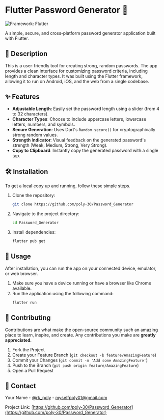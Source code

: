 # Flutter Password Generator 🔐
![Framework: Flutter](https://img.shields.io/badge/Framework-Flutter-blue.svg)

A simple, secure, and cross-platform password generator application built with Flutter.

## 📖 Description
This is a user-friendly tool for creating strong, random passwords. The app provides a clean interface for customizing password criteria, including length and character types. It was built using the Flutter framework, allowing it to run on Android, iOS, and the web from a single codebase.

## ✨ Features
-   **Adjustable Length**: Easily set the password length using a slider (from 4 to 32 characters).
-   **Character Types**: Choose to include uppercase letters, lowercase letters, numbers, and symbols.
-   **Secure Generation**: Uses Dart's `Random.secure()` for cryptographically strong random values.
-   **Strength Indicator**: Visual feedback on the generated password's strength (Weak, Medium, Strong, Very Strong).
-   **Copy to Clipboard**: Instantly copy the generated password with a single tap.

## 🛠️ Installation
To get a local copy up and running, follow these simple steps.

1.  Clone the repository:
    ```bash
    git clone https://github.com/poly-30/Password_Generator
    ```
2.  Navigate to the project directory:
    ```bash
    cd Password_Generator
    ```
3.  Install dependencies:
    ```bash
    flutter pub get
    ```

## 🚀 Usage
After installation, you can run the app on your connected device, emulator, or web browser.

1.  Make sure you have a device running or have a browser like Chrome available.
2.  Run the application using the following command:
    ```bash
    flutter run
    ```

## 🤝 Contributing
Contributions are what make the open-source community such an amazing place to learn, inspire, and create. Any contributions you make are **greatly appreciated**.

1.  Fork the Project
2.  Create your Feature Branch (`git checkout -b feature/AmazingFeature`)
3.  Commit your Changes (`git commit -m 'Add some AmazingFeature'`)
4.  Push to the Branch (`git push origin feature/AmazingFeature`)
5.  Open a Pull Request

## 📧 Contact
Your Name - [@rk_poly](https://twitter.com/rk_poly) - myselfpoly01@gmail.com

Project Link: [https://github.com/poly-30/Password_Generator](https://github.com/poly-30/Password_Generator)
